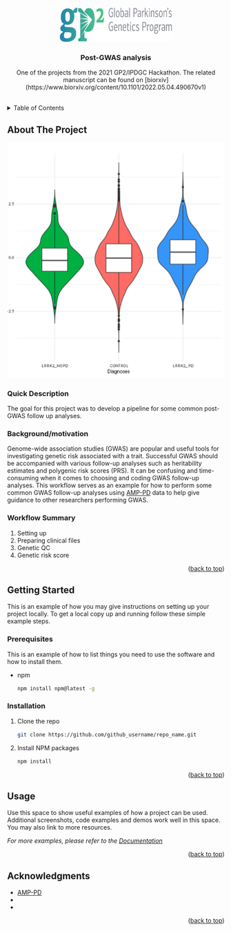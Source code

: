 <!-- PROJECT LOGO -->
<br />
<div align="center">
  <a href="https://github.com/github_username/repo_name">
    <img src="images/GP2_logo.png" alt="Logo" width="260" height="80">
  </a>

<h3 align="center">Post-GWAS analysis</h3>

  <p align="center">
    One of the projects from the 2021 GP2/IPDGC Hackathon. The related manuscript can be found on [biorxiv](https://www.biorxiv.org/content/10.1101/2022.05.04.490670v1) 
    <br />
    <br />
  </p>
</div>



<!-- TABLE OF CONTENTS -->
<details>
  <summary>Table of Contents</summary>
  <ol>
    <li>
      <a href="#about-the-project">About The Project</a>
      <ul>
        <li><a href="#quick-description">Quick Description</a></li>
        <li><a href="#background/motivation">Background/motivation</a></li>
        <li><a href="#workflow-summary">Workflow Summary</a></li>
      </ul>
    </li>
    <li>
      <a href="#getting-started">Getting Started</a>
      <ul>
        <li><a href="#prerequisites">Prerequisites</a></li>
        <li><a href="#installation">Installation</a></li>
      </ul>
    </li>
    <li><a href="#usage">Usage</a></li>
    <li><a href="#acknowledgments">Acknowledgments</a></li>
  </ol>
</details>



<!-- ABOUT THE PROJECT -->
## About The Project

[![Project Screen Shot][project-screenshot]](https://example.com)

### Quick Description

The goal for this project was to develop a pipeline for some common post-GWAS follow up analyses.

### Background/motivation

Genome-wide association studies (GWAS) are popular and useful tools for investigating genetic risk associated with a trait. Successful GWAS should be accompanied with various follow-up analyses such as heritability estimates and polygenic risk scores (PRS). It can be confusing and time-consuming when it comes to choosing and coding GWAS follow-up analyses. This workflow serves as an example for how to perform some common GWAS follow-up analyses using [AMP-PD](https://amp-pd.org/) data to help give guidance to other researchers performing GWAS.      

### Workflow Summary

1. Setting up
2. Preparing clinical files
3. Genetic QC
4. Genetic risk score 

<p align="right">(<a href="#readme-top">back to top</a>)</p>

<!-- GETTING STARTED -->
## Getting Started

This is an example of how you may give instructions on setting up your project locally.
To get a local copy up and running follow these simple example steps.

### Prerequisites

This is an example of how to list things you need to use the software and how to install them.
* npm
  ```sh
  npm install npm@latest -g
  ```

### Installation

1. Clone the repo
   ```sh
   git clone https://github.com/github_username/repo_name.git
   ```
2. Install NPM packages
   ```sh
   npm install
   ```

<p align="right">(<a href="#readme-top">back to top</a>)</p>



<!-- USAGE EXAMPLES -->
## Usage

Use this space to show useful examples of how a project can be used. Additional screenshots, code examples and demos work well in this space. You may also link to more resources.

_For more examples, please refer to the [Documentation](https://example.com)_

<p align="right">(<a href="#readme-top">back to top</a>)</p>


<!-- ACKNOWLEDGMENTS -->
## Acknowledgments

* [AMP-PD](https://amp-pd.org/)
* []()
* []()

<p align="right">(<a href="#readme-top">back to top</a>)</p>


<!-- MARKDOWN LINKS & IMAGES -->
<!-- https://www.markdownguide.org/basic-syntax/#reference-style-links -->
[project-screenshot]: images/project_screenshot.png

